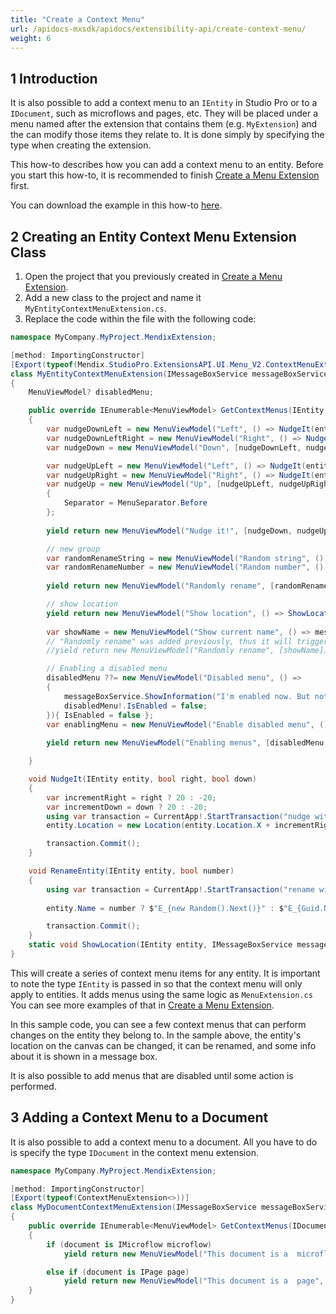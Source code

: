 ```yaml
---
title: "Create a Context Menu"
url: /apidocs-mxsdk/apidocs/extensibility-api/create-context-menu/
weight: 6
---
```


## 1 Introduction

It is also possible to add a context menu to an `IEntity` in Studio Pro or to a `IDocument`, such as microflows and pages, etc. They will be placed under a menu named after the extension that contains them (e.g. `MyExtension`) and the can modify those items they relate to. It is done simply by specifying the type when creating the extension.

This how-to describes how you can add a context menu to an entity. Before you start this how-to, it is recommended to finish [Create a Menu Extension](/apidocs-mxsdk/apidocs/extensibility-api/create-menu-extension/) first.

You can download the example in this how-to [here](samples/ExtensibilityAPI_tutorial_contextMenus.zip).

## 2 Creating an Entity Context Menu Extension Class

1. Open the project that you previously created in [Create a Menu Extension](/apidocs-mxsdk/apidocs/extensibility-api/create-menu-extension/).
2. Add a new class to the project and name it `MyEntityContextMenuExtension.cs`.
3. Replace the code within the file with the following code:

```csharp
namespace MyCompany.MyProject.MendixExtension;

[method: ImportingConstructor]
[Export(typeof(Mendix.StudioPro.ExtensionsAPI.UI.Menu_V2.ContextMenuExtension<>))]
class MyEntityContextMenuExtension(IMessageBoxService messageBoxService) : Mendix.StudioPro.ExtensionsAPI.UI.Menu_V2.ContextMenuExtension<IEntity>
{
    MenuViewModel? disabledMenu;

    public override IEnumerable<MenuViewModel> GetContextMenus(IEntity entity)
    {
        var nudgeDownLeft = new MenuViewModel("Left", () => NudgeIt(entity, right: false, down: true));
        var nudgeDownLeftRight = new MenuViewModel("Right", () => NudgeIt(entity, right: true, down: true) );
        var nudgeDown = new MenuViewModel("Down", [nudgeDownLeft, nudgeDownLeftRight]);

        var nudgeUpLeft = new MenuViewModel("Left", () => NudgeIt(entity, right: false, down: false));
        var nudgeUpRight = new MenuViewModel("Right", () => NudgeIt(entity, right: true, down: false));
        var nudgeUp = new MenuViewModel("Up", [nudgeUpLeft, nudgeUpRight])
        {
            Separator = MenuSeparator.Before
        };
        
        yield return new MenuViewModel("Nudge it!", [nudgeDown, nudgeUp]);

        // new group
        var randomRenameString = new MenuViewModel("Random string", () => RenameEntity(entity, number: false));
        var randomRenameNumber = new MenuViewModel("Random number", () => RenameEntity(entity, number: true));
        
        yield return new MenuViewModel("Randomly rename", [randomRenameString, randomRenameNumber]);

        // show location
        yield return new MenuViewModel("Show location", () => ShowLocation(entity, messageBoxService));
        
        var showName = new MenuViewModel("Show current name", () => messageBoxService.ShowInformation(entity.Name));
        // "Randomly rename" was added previously, thus it will trigger an exception when collected if uncommented
        //yield return new MenuViewModel("Randomly rename", [showName]);

        // Enabling a disabled menu
        disabledMenu ??= new MenuViewModel("Disabled menu", () =>
        {
            messageBoxService.ShowInformation("I'm enabled now. But not for long!");
            disabledMenu!.IsEnabled = false;
        }){ IsEnabled = false };
        var enablingMenu = new MenuViewModel("Enable disabled menu", () => disabledMenu.IsEnabled = true );
        
        yield return new MenuViewModel("Enabling menus", [disabledMenu, enablingMenu]);

    }

    void NudgeIt(IEntity entity, bool right, bool down)
    {
        var incrementRight = right ? 20 : -20;
        var incrementDown = down ? 20 : -20;
        using var transaction = CurrentApp!.StartTransaction("nudge with context menu");
        entity.Location = new Location(entity.Location.X + incrementRight, entity.Location.Y + incrementDown);

        transaction.Commit();
    }

    void RenameEntity(IEntity entity, bool number)
    {
        using var transaction = CurrentApp!.StartTransaction("rename with context menu");
        
        entity.Name = number ? $"E_{new Random().Next()}" : $"E_{Guid.NewGuid().ToString().Replace("-", "")}";

        transaction.Commit();
    }
    static void ShowLocation(IEntity entity, IMessageBoxService messageBoxService) => messageBoxService.ShowInformation($"X: {entity.Location.X}, Y: {entity.Location.Y}");
}
```

This will create a series of context menu items for any entity. It is important to note the type `IEntity` is passed in so that the context menu will only apply to entities.
It adds menus using the same logic as `MenuExtension.cs` You can see more examples of that in [Create a Menu Extension](/apidocs-mxsdk/apidocs/extensibility-api/create-menu-extension/).

In this sample code, you can see a few context menus that can perform changes on the entity they belong to. In the sample above, the entity's location on the canvas can be changed, it can be renamed, and some info about it is shown in a message box. 

It is also possible to add menus that are disabled until some action is performed.

## 3 Adding a Context Menu to a Document

It is also possible to add a context menu to a document. All you have to do is specify the type `IDocument` in the context menu extension.

```csharp
namespace MyCompany.MyProject.MendixExtension;

[method: ImportingConstructor]
[Export(typeof(ContextMenuExtension<>))]
class MyDocumentContextMenuExtension(IMessageBoxService messageBoxService) : ContextMenuExtension<IDocument>
{
    public override IEnumerable<MenuViewModel> GetContextMenus(IDocument document)
    {
        if (document is IMicroflow microflow)
            yield return new MenuViewModel("This document is a  microflow", () => messageBoxService.ShowInformation(microflow.Name));

        else if (document is IPage page)
            yield return new MenuViewModel("This document is a  page", () => messageBoxService.ShowInformation(page.Name));
    }
}
```